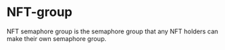 # NFT-group
NFT semaphore group is the semaphore group that any NFT holders can make their own semaphore group.
